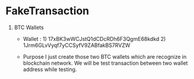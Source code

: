 # FakeTransaction


1. BTC Wallets

   - Wallet : 
         1) 17xBK3wWCJstQ1dCDcRDh6F3QgmE68kdkd
         2) 1Jrm6GLvVyqf7yCCSyfV9ZABfakBS7RVZW
      
   - Purpose
     I just create those two BTC wallets which are recognize in blockchain network. 
     We will be test transaction between two wallet address while testing.
     
     
